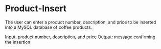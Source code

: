 # Product-Insert

The user can enter a product number, description, and price to be inserted into a MySQL database of coffee products.

Input: product number, description, and price
Output: message confirming the insertion
